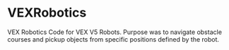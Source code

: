 # VEXRobotics
VEX Robotics Code for VEX V5 Robots. Purpose was to navigate obstacle courses and pickup objects from specific positions defined by the robot. 
